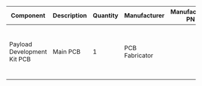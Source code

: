 | Component | Description | Quantity | Manufacturer | Manufacturer PN | Supplier | Supplier PN | Notes |
|-|-|-|-|-|-|-|-|
|Payload Development Kit PCB | Main PCB | 1 | PCB Fabricator | | | | See [Fabrication and Assembly.md](Fabrication and Assembly.md) |
